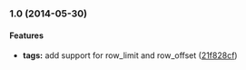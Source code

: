 <a name="1.0"></a>
### 1.0 (2014-05-30)


#### Features

* **tags:** add support for row_limit and row_offset ([21f828cf](https://bitbucket.org/lastfriday/table.ee_addon/commit/21f828cf47b89d1582cc6ccbd45b87266d2cf7ef))

